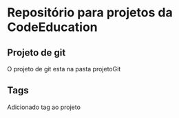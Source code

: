 # Repositório para projetos da CodeEducation


## Projeto de git

O projeto de git esta na pasta projetoGit 


## Tags

Adicionado tag ao projeto
